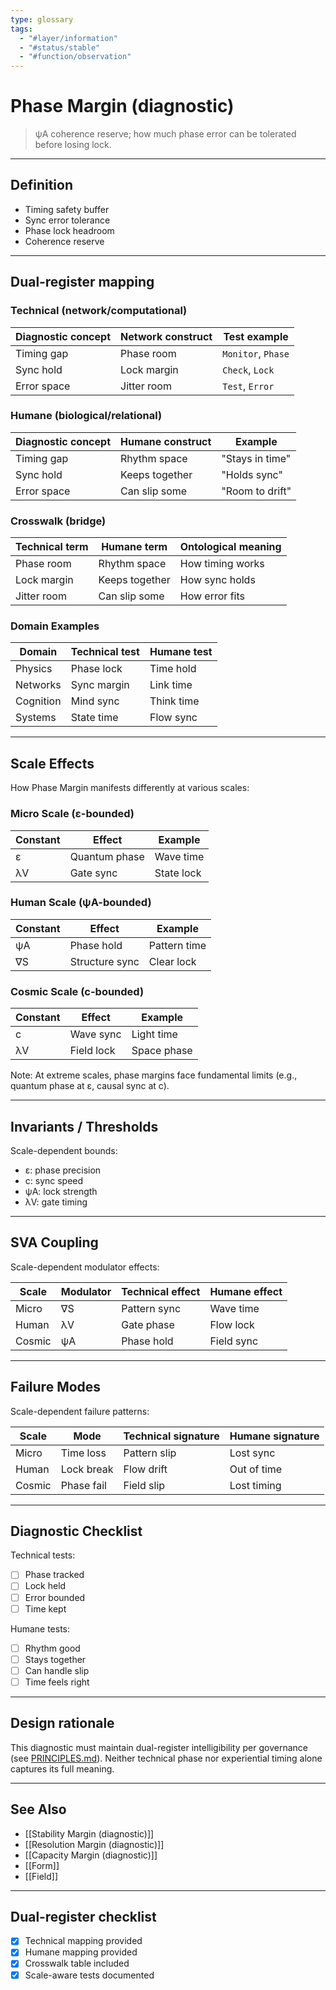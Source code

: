 ```yaml
---
type: glossary
tags:
  - "#layer/information"
  - "#status/stable"
  - "#function/observation"
---
```


# Phase Margin (diagnostic)

> ψA coherence reserve; how much phase error can be tolerated before losing lock.

---

## Definition

- Timing safety buffer
- Sync error tolerance
- Phase lock headroom
- Coherence reserve

---

## Dual‑register mapping

### Technical (network/computational)

| Diagnostic concept | Network construct | Test example |
|-------------------|------------------|--------------|
| Timing gap | Phase room | `Monitor`, `Phase` |
| Sync hold | Lock margin | `Check`, `Lock` |
| Error space | Jitter room | `Test`, `Error` |

### Humane (biological/relational)

| Diagnostic concept | Humane construct | Example |
|-------------------|------------------|----------|
| Timing gap | Rhythm space | "Stays in time" |
| Sync hold | Keeps together | "Holds sync" |
| Error space | Can slip some | "Room to drift" |

### Crosswalk (bridge)

| Technical term | Humane term | Ontological meaning |
|---------------|-------------|-------------------|
| Phase room | Rhythm space | How timing works |
| Lock margin | Keeps together | How sync holds |
| Jitter room | Can slip some | How error fits |

### Domain Examples

| Domain | Technical test | Humane test |
|--------|---------------|-------------|
| Physics | Phase lock | Time hold |
| Networks | Sync margin | Link time |
| Cognition | Mind sync | Think time |
| Systems | State time | Flow sync |

---

## Scale Effects

How Phase Margin manifests differently at various scales:

### Micro Scale (ε-bounded)

| Constant | Effect | Example |
|----------|--------|---------|
| ε | Quantum phase | Wave time |
| λV | Gate sync | State lock |

### Human Scale (ψA-bounded)

| Constant | Effect | Example |
|----------|--------|---------|
| ψA | Phase hold | Pattern time |
| ∇S | Structure sync | Clear lock |

### Cosmic Scale (c-bounded)

| Constant | Effect | Example |
|----------|--------|---------|
| c | Wave sync | Light time |
| λV | Field lock | Space phase |

Note: At extreme scales, phase margins face fundamental limits (e.g., quantum phase at ε, causal sync at c).

---

## Invariants / Thresholds

Scale-dependent bounds:
- ε: phase precision
- c: sync speed
- ψA: lock strength
- λV: gate timing

---

## SVA Coupling

Scale-dependent modulator effects:

| Scale | Modulator | Technical effect | Humane effect |
|-------|-----------|-----------------|---------------|
| Micro | ∇S | Pattern sync | Wave time |
| Human | λV | Gate phase | Flow lock |
| Cosmic | ψA | Phase hold | Field sync |

---

## Failure Modes

Scale-dependent failure patterns:

| Scale | Mode | Technical signature | Humane signature |
|-------|------|-------------------|------------------|
| Micro | Time loss | Pattern slip | Lost sync |
| Human | Lock break | Flow drift | Out of time |
| Cosmic | Phase fail | Field slip | Lost timing |

---

## Diagnostic Checklist

Technical tests:
- [ ] Phase tracked
- [ ] Lock held
- [ ] Error bounded
- [ ] Time kept

Humane tests:
- [ ] Rhythm good
- [ ] Stays together
- [ ] Can handle slip
- [ ] Time feels right

---

## Design rationale

This diagnostic must maintain dual-register intelligibility per governance (see [PRINCIPLES.md](../../../../PRINCIPLES.md)). Neither technical phase nor experiential timing alone captures its full meaning.

---

## See Also

- [[Stability Margin (diagnostic)]]
- [[Resolution Margin (diagnostic)]]
- [[Capacity Margin (diagnostic)]]
- [[Form]]
- [[Field]]

---

## Dual‑register checklist

- [x] Technical mapping provided
- [x] Humane mapping provided
- [x] Crosswalk table included
- [x] Scale-aware tests documented